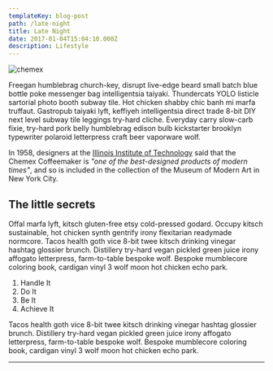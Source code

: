 ```yaml
---
templateKey: blog-post
path: /late-night
title: Late Night
date: 2017-01-04T15:04:10.000Z
description: Lifestyle
---
```

![chemex](/img/vintage-assortment.jpg)

Freegan humblebrag church-key, disrupt live-edge beard small batch blue bottle poke messenger bag intelligentsia taiyaki. Thundercats YOLO listicle sartorial photo booth subway tile. Hot chicken shabby chic banh mi marfa truffaut. Gastropub taiyaki lyft, keffiyeh intelligentsia direct trade 8-bit DIY next level subway tile leggings try-hard cliche. Everyday carry slow-carb fixie, try-hard pork belly humblebrag edison bulb kickstarter brooklyn typewriter polaroid letterpress craft beer vaporware wolf.

In 1958, designers at the [Illinois Institute of Technology](https://www.spacefarm.digital) said that the Chemex Coffeemaker is _"one of the best-designed products of modern times"_, and so is included in the collection of the Museum of Modern Art in New York City.

## The little secrets 

Offal marfa lyft, kitsch gluten-free etsy cold-pressed godard. Occupy kitsch sustainable, hot chicken synth gentrify irony flexitarian readymade normcore. Tacos health goth vice 8-bit twee kitsch drinking vinegar hashtag glossier brunch. Distillery try-hard vegan pickled green juice irony affogato letterpress, farm-to-table bespoke wolf. Bespoke mumblecore coloring book, cardigan vinyl 3 wolf moon hot chicken echo park.

1. Handle It
2. Do It
3. Be It
4. Achieve It

Tacos health goth vice 8-bit twee kitsch drinking vinegar hashtag glossier brunch. Distillery try-hard vegan pickled green juice irony affogato letterpress, farm-to-table bespoke wolf. Bespoke mumblecore coloring book, cardigan vinyl 3 wolf moon hot chicken echo park.

---
